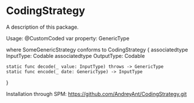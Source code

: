 # CodingStrategy

A description of this package.

Usage:  @CustomCoded<SomeGenericStrategy> var property: GenericType
  
  where SomeGenericStrategy conforms to
  CodingStrategy {
    associatedtype InputType: Codable
    associatedtype OutputType: Codable

    static func decode(_ value: InputType) throws -> GenericType
    static func encode(_ date: GenericType) -> InputType
}

Installation through SPM: https://github.com/AndreyAnt/CodingStrategy.git
